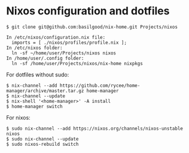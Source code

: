 # Nixos configuration and dotfiles

```shell
$ git clone git@github.com:basilgood/nix-home.git Projects/nixos
```

```rft
In /etc/nixos/configuration.nix file:
  imports = [ ./nixos/profiles/profile.nix ];
In /etc/nixos folder:
  ln -sf ~/home/user/Projects/nixos nixos
In /home/user/.config folder:
  ln -sf /home/user/Projects/nixos/nix-home nixpkgs
```

For dotfiles without sudo:

```shell
$ nix-channel --add https://github.com/rycee/home-manager/archive/master.tar.gz home-manager
$ nix-channel --update
$ nix-shell '<home-manager>' -A install
$ home-manager switch
```

For nixos:

```shell
$ sudo nix-channel --add https://nixos.org/channels/nixos-unstable nixos
$ sudo nix-channel --update
$ sudo nixos-rebuild switch
```
